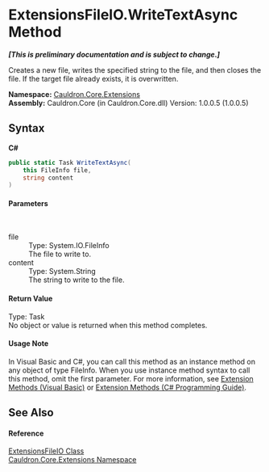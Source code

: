 # ExtensionsFileIO.WriteTextAsync Method 
 _**\[This is preliminary documentation and is subject to change.\]**_

Creates a new file, writes the specified string to the file, and then closes the file. If the target file already exists, it is overwritten.

**Namespace:**&nbsp;<a href="N_Cauldron_Core_Extensions">Cauldron.Core.Extensions</a><br />**Assembly:**&nbsp;Cauldron.Core (in Cauldron.Core.dll) Version: 1.0.0.5 (1.0.0.5)

## Syntax

**C#**<br />
``` C#
public static Task WriteTextAsync(
	this FileInfo file,
	string content
)
```


#### Parameters
&nbsp;<dl><dt>file</dt><dd>Type: System.IO.FileInfo<br />The file to write to.</dd><dt>content</dt><dd>Type: System.String<br />The string to write to the file.</dd></dl>

#### Return Value
Type: Task<br />No object or value is returned when this method completes.

#### Usage Note
In Visual Basic and C#, you can call this method as an instance method on any object of type FileInfo. When you use instance method syntax to call this method, omit the first parameter. For more information, see <a href="http://msdn.microsoft.com/en-us/library/bb384936.aspx">Extension Methods (Visual Basic)</a> or <a href="http://msdn.microsoft.com/en-us/library/bb383977.aspx">Extension Methods (C# Programming Guide)</a>.

## See Also


#### Reference
<a href="T_Cauldron_Core_Extensions_ExtensionsFileIO">ExtensionsFileIO Class</a><br /><a href="N_Cauldron_Core_Extensions">Cauldron.Core.Extensions Namespace</a><br />